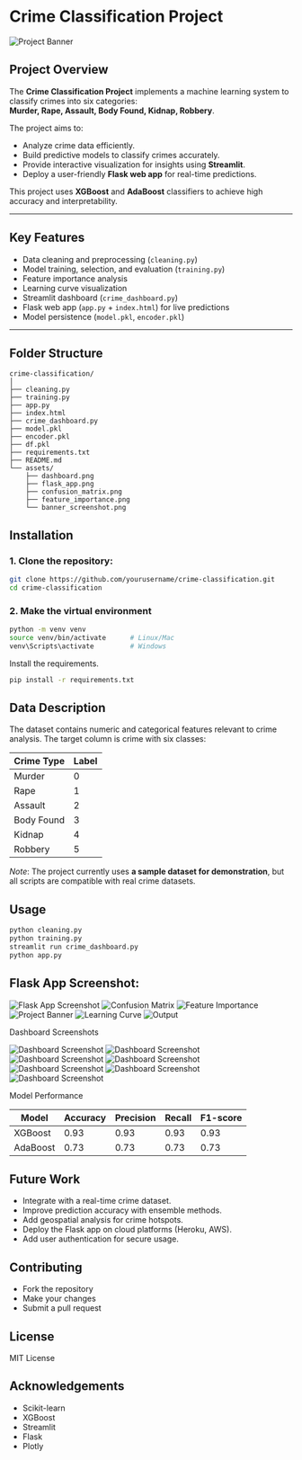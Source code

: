 # Crime Classification Project

![Project Banner](assets/banner_screenshot.png)

## **Project Overview**

The **Crime Classification Project** implements a machine learning system to classify crimes into six categories:  
**Murder, Rape, Assault, Body Found, Kidnap, Robbery**.  

The project aims to:  
- Analyze crime data efficiently.  
- Build predictive models to classify crimes accurately.  
- Provide interactive visualization for insights using **Streamlit**.  
- Deploy a user-friendly **Flask web app** for real-time predictions.  

This project uses **XGBoost** and **AdaBoost** classifiers to achieve high accuracy and interpretability.  

---

## **Key Features**

- Data cleaning and preprocessing (`cleaning.py`)  
- Model training, selection, and evaluation (`training.py`)  
- Feature importance analysis  
- Learning curve visualization  
- Streamlit dashboard (`crime_dashboard.py`)  
- Flask web app (`app.py` + `index.html`) for live predictions  
- Model persistence (`model.pkl`, `encoder.pkl`)  

---

## **Folder Structure**

```
crime-classification/
│
├── cleaning.py
├── training.py
├── app.py
├── index.html
├── crime_dashboard.py
├── model.pkl
├── encoder.pkl
├── df.pkl
├── requirements.txt
├── README.md
└── assets/
    ├── dashboard.png
    ├── flask_app.png
    ├── confusion_matrix.png
    ├── feature_importance.png
    └── banner_screenshot.png
```
## **Installation**

### 1. Clone the repository:

```bash
git clone https://github.com/yourusername/crime-classification.git
cd crime-classification
```
### 2. Make the virtual environment

```bash
python -m venv venv
source venv/bin/activate      # Linux/Mac
venv\Scripts\activate         # Windows
```

Install the requirements.

```bash
pip install -r requirements.txt
```

## **Data Description**

The dataset contains numeric and categorical features relevant to crime analysis.
The target column is crime with six classes:

| Crime Type | Label |
|------------|-------|
| Murder     |     0 |
| Rape       |     1 |
| Assault    |     2 |
| Body Found |     3 |
| Kidnap     |     4 |
| Robbery    |     5 |


_Note_: The project currently uses <b>a sample dataset for demonstration</b>, but all scripts are compatible with real crime datasets.

## **Usage**

``` bash
python cleaning.py
python training.py
streamlit run crime_dashboard.py
python app.py
```

## **Flask App Screenshot:**

![Flask App Screenshot](assets/flask_app.png)
![Confusion Matrix](assets/confusion_matrix.png)
![Feature Importance](assets/feature_importance.png)
![Project Banner](assets/banner_screenshot.png)
![Learning Curve](assets/learning_curve.png)
![Output](assets/output.png)

Dashboard Screenshots

![Dashboard Screenshot](assets/dashboard_1.png)
![Dashboard Screenshot](assets/dashboard_2.png)
![Dashboard Screenshot](assets/dashboard_3.png)
![Dashboard Screenshot](assets/dashboard_4.png)
![Dashboard Screenshot](assets/dashboard_5.png)
![Dashboard Screenshot](assets/dashboard_6.png)
![Dashboard Screenshot](assets/dashboard_7.png)


Model Performance

| Model    | Accuracy | Precision | Recall | F1-score |
|----------|----------|-----------|--------|----------|
| XGBoost  | 0.93     | 0.93      | 0.93   | 0.93     |
| AdaBoost | 0.73     | 0.73      | 0.73   | 0.73     |


## Future Work
- Integrate with a real-time crime dataset.
- Improve prediction accuracy with ensemble methods.
- Add geospatial analysis for crime hotspots.
- Deploy the Flask app on cloud platforms (Heroku, AWS).
- Add user authentication for secure usage.


## Contributing
- Fork the repository
- Make your changes
- Submit a pull request

## License
MIT License

## Acknowledgements
- Scikit-learn
- XGBoost
- Streamlit
- Flask
- Plotly



